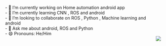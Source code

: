 
<p>
<p align="left">
- 🔭 I’m currently working on  Home automation android app<br>
- 🌱 I’m currently learning  CNN , ROS and android <br>
- 👯 I’m looking to collaborate on ROS , Python , Machine learning and android <br>
- 💬 Ask me about android, ROS and Python <br>
- 😄 Pronouns: He/Him<br>

  
<img src="https://media.giphy.com/media/M9gbBd9nbDrOTu1Mqx/giphy.gif" align="right"/>

</p>
</p>
